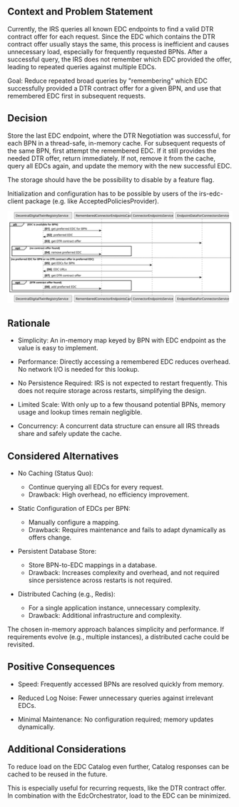 ## Context and Problem Statement

Currently, the IRS queries all known EDC endpoints to find a valid DTR contract offer for each request. Since the EDC which contains the DTR contract offer usually stays the same, this process is inefficient and causes unnecessary load, especially for frequently requested BPNs. After a successful query, the IRS does not remember which EDC provided the offer, leading to repeated queries against multiple EDCs.

Goal: Reduce repeated broad queries by "remembering" which EDC successfully provided a DTR contract offer for a given BPN, and use that remembered EDC first in subsequent requests.

## Decision

Store the last EDC endpoint, where the DTR Negotiation was successful, for each BPN in a thread-safe, in-memory cache. For subsequent requests of the same BPN, first attempt the remembered EDC. If it still provides the needed DTR offer, return immediately. If not, remove it from the cache, query all EDCs again, and update the memory with the new successful EDC.

The storage should have the be possibility to disable by a feature flag.

Initialization and configuration has to be possible by users of the irs-edc-client package (e.g. like AcceptedPoliciesProvider).

![dtr-asset-control.svg](dtr-asset-control.svg)


## Rationale

- Simplicity: An in-memory map keyed by BPN with EDC endpoint as the value is easy to implement.

- Performance: Directly accessing a remembered EDC reduces overhead. No network I/O is needed for this lookup.

- No Persistence Required: IRS is not expected to restart frequently. This does not require storage across restarts, simplifying the design.

- Limited Scale: With only up to a few thousand potential BPNs, memory usage and lookup times remain negligible.

- Concurrency: A concurrent data structure can ensure all IRS threads share and safely update the cache.

## Considered Alternatives

- No Caching (Status Quo):

  - Continue querying all EDCs for every request.
  - Drawback: High overhead, no efficiency improvement.

- Static Configuration of EDCs per BPN:
  - Manually configure a mapping.
  - Drawback: Requires maintenance and fails to adapt dynamically as offers change.

- Persistent Database Store:
  - Store BPN-to-EDC mappings in a database. 
  - Drawback: Increases complexity and overhead, and not required since persistence across restarts is not required.

- Distributed Caching (e.g., Redis):
  - For a single application instance, unnecessary complexity. 
  - Drawback: Additional infrastructure and complexity.

The chosen in-memory approach balances simplicity and performance. If requirements evolve (e.g., multiple instances), a distributed cache could be revisited.

## Positive Consequences

- Speed: Frequently accessed BPNs are resolved quickly from memory.

- Reduced Log Noise: Fewer unnecessary queries against irrelevant EDCs.

- Minimal Maintenance: No configuration required; memory updates dynamically.

## Additional Considerations

To reduce load on the EDC Catalog even further, Catalog responses can be cached to be reused in the future.

This is especially useful for recurring requests, like the DTR contract offer. In combination with the EdcOrchestrator, load to the EDC can be minimized.